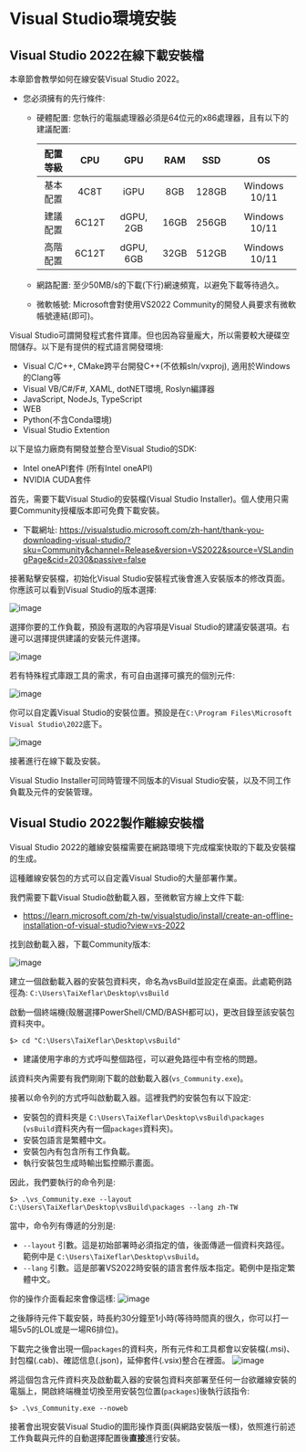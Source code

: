 # Visual Studio環境安裝

## Visual Studio 2022在線下載安裝檔
本章節會教學如何在線安裝Visual Studio 2022。
 - 您必須擁有的先行條件: 
     - 硬體配置: 您執行的電腦處理器必須是64位元的x86處理器，且有以下的建議配置:

         |  配置等級  |  CPU  |  GPU  |  RAM  |  SSD  |  OS  |
         |  :----:  |  :----:  |  :----:  |  :----:  |  :----:  |  :----:  |
         |  基本配置  |  4C8T  |  iGPU  |  8GB  |  128GB  |  Windows 10/11  |
         |  建議配置  |  6C12T  |  dGPU, 2GB  |  16GB  |  256GB  |  Windows 10/11  |
         |  高階配置  |  6C12T  |  dGPU, 6GB  |  32GB  |  512GB  |  Windows 10/11  |

     - 網路配置: 至少50MB/s的下載(下行)網速頻寬，以避免下載等待過久。
     - 微軟帳號: Microsoft會對使用VS2022 Community的開發人員要求有微軟帳號連結(即可)。

Visual Studio可謂開發程式套件寶庫。但也因為容量龐大，所以需要較大硬碟空間儲存。以下是有提供的程式語言開發環境:
 - Visual C/C++, CMake跨平台開發C++(不依賴sln/vxproj), 適用於Windows的Clang等
 - Visual VB/C#/F#, XAML, dotNET環境, Roslyn編譯器
 - JavaScript, NodeJs, TypeScript
 - WEB
 - Python(不含Conda環境)
 - Visual Studio Extention

以下是協力廠商有開發並整合至Visual Studio的SDK:
 - Intel oneAPI套件 (所有Intel oneAPI)
 - NVIDIA CUDA套件

首先，需要下載Visual Studio的安裝檔(Visual Studio Installer)。個人使用只需要Community授權版本即可免費下載安裝。 

 - 下載網址: https://visualstudio.microsoft.com/zh-hant/thank-you-downloading-visual-studio/?sku=Community&channel=Release&version=VS2022&source=VSLandingPage&cid=2030&passive=false

接著點擊安裝檔，初始化Visual Studio安裝程式後會進入安裝版本的修改頁面。你應該可以看到Visual Studio的版本選擇:

![image](https://github.com/TaiXeflar/vscode_build_sample_repos/blob/main/Markdown_Readme/Fetch_Pics/vsInst1.png)

選擇你要的工作負載，預設有選取的內容項是Visual Studio的建議安裝選項。右邊可以選擇提供建議的安裝元件選擇。

![image](https://github.com/TaiXeflar/vscode_build_sample_repos/blob/main/Markdown_Readme/Fetch_Pics/vsInst2.png)

若有特殊程式庫跟工具的需求，有可自由選擇可擴充的個別元件:

![image](https://github.com/TaiXeflar/vscode_build_sample_repos/blob/main/Markdown_Readme/Fetch_Pics/vsInst3.png)

你可以自定義Visual Studio的安裝位置。預設是在`C:\Program Files\Microsoft Visual Studio\2022`底下。

![image](https://github.com/TaiXeflar/vscode_build_sample_repos/blob/main/Markdown_Readme/Fetch_Pics/vsInst4.png)

接著進行在線下載及安裝。

Visual Studio Installer可同時管理不同版本的Visual Studio安裝，以及不同工作負載及元件的安裝管理。

## Visual Studio 2022製作離線安裝檔

Visual Studio 2022的離線安裝檔需要在網路環境下完成檔案快取的下載及安裝檔的生成。

這種離線安裝包的方式可以自定義Visual Studio的大量部署作業。

我們需要下載Visual Studio啟動載入器，至微軟官方線上文件下載:
 - https://learn.microsoft.com/zh-tw/visualstudio/install/create-an-offline-installation-of-visual-studio?view=vs-2022

找到啟動載入器，下載Community版本:

![image](https://github.com/TaiXeflar/vscode_build_sample_repos/blob/main/Markdown_Readme/Fetch_Pics/vsInstOff_1.png)

建立一個啟動載入器的安裝包資料夾，命名為vsBuild並設定在桌面。此處範例路徑為: `C:\Users\TaiXeflar\Desktop\vsBuild`

啟動一個終端機(殼層選擇PowerShell/CMD/BASH都可以)，更改目錄至該安裝包資料夾中。
```
$> cd "C:\Users\TaiXeflar\Desktop\vsBuild"
```
 - 建議使用字串的方式呼叫整個路徑，可以避免路徑中有空格的問題。

該資料夾內需要有我們剛剛下載的啟動載入器(`vs_Community.exe`)。

接著以命令列的方式呼叫啟動載入器。這裡我們的安裝包有以下設定:
 - 安裝包的資料夾是 `C:\Users\TaiXeflar\Desktop\vsBuild\packages` (`vsBuild`資料夾內有一個`packages`資料夾)。
 - 安裝包語言是繁體中文。
 - 安裝包內有包含所有工作負載。
 - 執行安裝包生成時輸出監控顯示畫面。

因此，我們要執行的命令列是:
```
$> .\vs_Community.exe --layout C:\Users\TaiXeflar\Desktop\vsBuild\packages --lang zh-TW
```
當中，命令列有傳遞的分別是:
 
 - `--layout` 引數。這是初始部署時必須指定的值，後面傳遞一個資料夾路徑。範例中是 `C:\Users\TaiXeflar\Desktop\vsBuild`。
 - `--lang` 引數。這是部署VS2022時安裝的語言套件版本指定。範例中是指定繁體中文。

你的操作介面看起來會像這樣:
![image](https://github.com/TaiXeflar/vscode_build_sample_repos/blob/main/Markdown_Readme/Fetch_Pics/vsInstOff_2.png)

之後靜待元件下載安裝，時長約30分鐘至1小時(等待時間真的很久，你可以打一場5v5的LOL或是一場R6排位)。

下載完之後會出現一個`packages`的資料夾，所有元件和工具都會以安裝檔(.msi)、封包檔(.cab)、確認信息(.json)，延伸套件(.vsix)整合在裡面。
![image](https://github.com/TaiXeflar/vscode_build_sample_repos/blob/main/Markdown_Readme/Fetch_Pics/vsInstOff_3.png)

將這個包含元件資料夾及啟動載入器的安裝包資料夾部署至任何一台欲離線安裝的電腦上，開啟終端機並切換至用安裝包位置(`packages`)後執行該指令:
```
$> .\vs_Community.exe --noweb
```
接著會出現安裝Visual Studio的圖形操作頁面(與網路安裝版一樣)，依照進行前述工作負載與元件的自動選擇配置後**直接**進行安裝。


